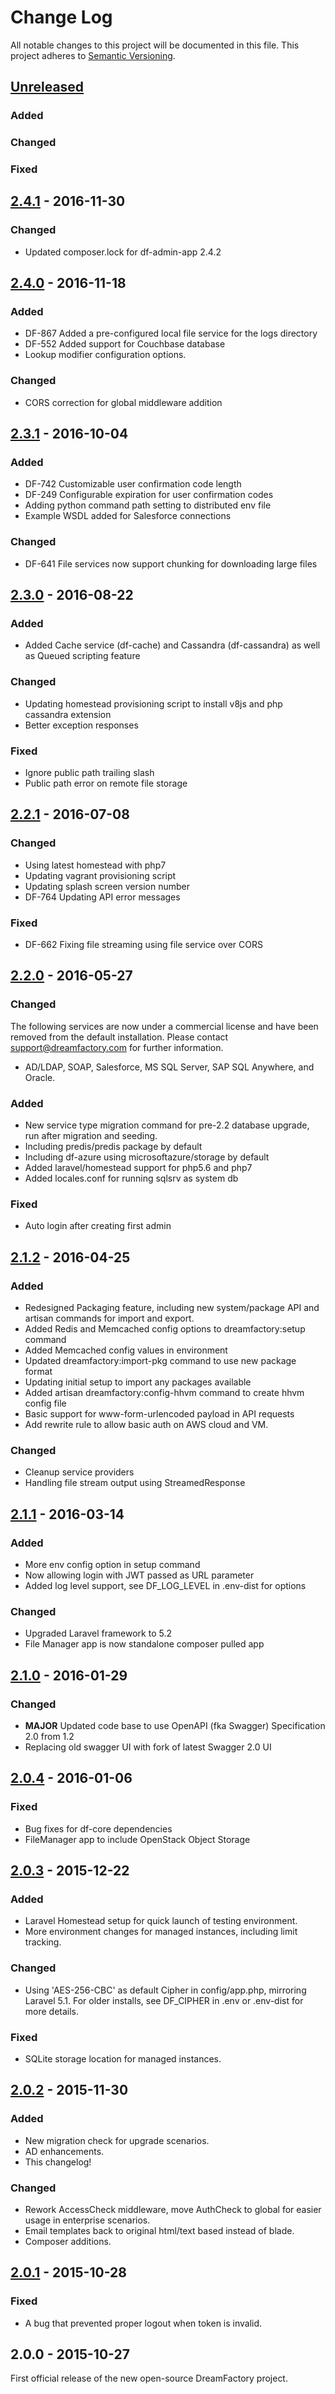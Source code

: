 # Change Log
All notable changes to this project will be documented in this file.
This project adheres to [Semantic Versioning](http://semver.org/).

## [Unreleased]
### Added
### Changed
### Fixed

## [2.4.1] - 2016-11-30
### Changed
- Updated composer.lock for df-admin-app 2.4.2

## [2.4.0] - 2016-11-18
### Added
- DF-867 Added a pre-configured local file service for the logs directory
- DF-552 Added support for Couchbase database
- Lookup modifier configuration options.

### Changed
- CORS correction for global middleware addition

## [2.3.1] - 2016-10-04
### Added
- DF-742 Customizable user confirmation code length
- DF-249 Configurable expiration for user confirmation codes
- Adding python command path setting to distributed env file
- Example WSDL added for Salesforce connections

### Changed
- DF-641 File services now support chunking for downloading large files

## [2.3.0] - 2016-08-22
### Added
- Added Cache service (df-cache) and Cassandra (df-cassandra) as well as Queued scripting feature

### Changed
- Updating homestead provisioning script to install v8js and php cassandra extension
- Better exception responses

### Fixed
- Ignore public path trailing slash
- Public path error on remote file storage

## [2.2.1] - 2016-07-08
### Changed
- Using latest homestead with php7
- Updating vagrant provisioning script
- Updating splash screen version number
- DF-764 Updating API error messages

### Fixed
- DF-662 Fixing file streaming using file service over CORS

## [2.2.0] - 2016-05-27
### Changed
The following services are now under a commercial license and have been removed from the default installation. Please contact support@dreamfactory.com for further information.

- AD/LDAP, SOAP, Salesforce, MS SQL Server, SAP SQL Anywhere, and Oracle.

### Added
- New service type migration command for pre-2.2 database upgrade, run after migration and seeding.
- Including predis/predis package by default
- Including df-azure using microsoftazure/storage by default
- Added laravel/homestead support for php5.6 and php7
- Added locales.conf for running sqlsrv as system db

### Fixed
- Auto login after creating first admin

## [2.1.2] - 2016-04-25
### Added
- Redesigned Packaging feature, including new system/package API and artisan commands for import and export.
- Added Redis and Memcached config options to dreamfactory:setup command 
- Added Memcached config values in environment 
- Updated dreamfactory:import-pkg command to use new package format
- Updating initial setup to import any packages available
- Added artisan dreamfactory:config-hhvm command to create hhvm config file 
- Basic support for www-form-urlencoded payload in API requests
- Add rewrite rule to allow basic auth on AWS cloud and VM. 

### Changed
- Cleanup service providers 
- Handling file stream output using StreamedResponse 

## [2.1.1] - 2016-03-14
### Added
- More env config option in setup command
- Now allowing login with JWT passed as URL parameter
- Added log level support, see DF_LOG_LEVEL in .env-dist for options

### Changed
- Upgraded Laravel framework to 5.2
- File Manager app is now standalone composer pulled app

## [2.1.0] - 2016-01-29

### Changed
- **MAJOR** Updated code base to use OpenAPI (fka Swagger) Specification 2.0 from 1.2
- Replacing old swagger UI with fork of latest Swagger 2.0 UI

## [2.0.4] - 2016-01-06
### Fixed
- Bug fixes for df-core dependencies
- FileManager app to include OpenStack Object Storage

## [2.0.3] - 2015-12-22
### Added
- Laravel Homestead setup for quick launch of testing environment.
- More environment changes for managed instances, including limit tracking.

### Changed
- Using 'AES-256-CBC' as default Cipher in config/app.php, mirroring Laravel 5.1. 
For older installs, see DF_CIPHER in .env or .env-dist for more details.

### Fixed
- SQLite storage location for managed instances.

## [2.0.2] - 2015-11-30
### Added
- New migration check for upgrade scenarios.
- AD enhancements.
- This changelog!

### Changed
- Rework AccessCheck middleware, move AuthCheck to global for easier usage in enterprise scenarios.
- Email templates back to original html/text based instead of blade.
- Composer additions.

## [2.0.1] - 2015-10-28
### Fixed
- A bug that prevented proper logout when token is invalid.

## 2.0.0 - 2015-10-27
First official release of the new open-source DreamFactory project.

[Unreleased]: https://github.com/dreamfactorysoftware/dreamfactory/compare/2.4.1...HEAD
[2.4.1]: https://github.com/dreamfactorysoftware/dreamfactory/compare/2.4.0...2.4.1
[2.4.0]: https://github.com/dreamfactorysoftware/dreamfactory/compare/2.3.1...2.4.0
[2.3.1]: https://github.com/dreamfactorysoftware/dreamfactory/compare/2.3.0...2.3.1
[2.3.0]: https://github.com/dreamfactorysoftware/dreamfactory/compare/2.2.1...2.3.0
[2.2.1]: https://github.com/dreamfactorysoftware/dreamfactory/compare/2.2.0...2.2.1
[2.2.0]: https://github.com/dreamfactorysoftware/dreamfactory/compare/2.1.2...2.2.0
[2.1.2]: https://github.com/dreamfactorysoftware/dreamfactory/compare/2.1.1...2.1.2
[2.1.1]: https://github.com/dreamfactorysoftware/dreamfactory/compare/2.1.0...2.1.1
[2.1.0]: https://github.com/dreamfactorysoftware/dreamfactory/compare/2.0.4...2.1.0
[2.0.4]: https://github.com/dreamfactorysoftware/dreamfactory/compare/2.0.3...2.0.4
[2.0.3]: https://github.com/dreamfactorysoftware/dreamfactory/compare/2.0.2...2.0.3
[2.0.2]: https://github.com/dreamfactorysoftware/dreamfactory/compare/2.0.1...2.0.2
[2.0.1]: https://github.com/dreamfactorysoftware/dreamfactory/compare/2.0.0...2.0.1
